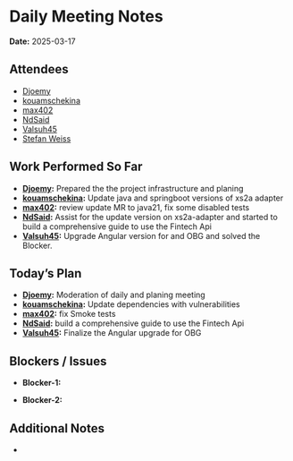# 
# # 
# Daily Meeting Notes

**Date:** 2025-03-17

## Attendees
- [Djoemy](https://github.com/Djoemy)
- [kouamschekina](https://github.com/kouamschekina)
- [max402](https://github.com/max402)
- [NdSaid](https://github.com/NdSaid)
- [Valsuh45](https://github.com/Valsuh45)
- [Stefan Weiss](https://github.com/swador)

## Work Performed So Far
- **[Djoemy](https://github.com/Djoemy):**   Prepared the the project infrastructure and planing
- **[kouamschekina](https://github.com/kouamschekina):** Update java and springboot versions of xs2a adapter
- **[max402](https://github.com/max402):** review update MR to java21, fix some disabled tests
- **[NdSaid](https://github.com/NdSaid):** Assist for the update version on xs2a-adapter and started to build a comprehensive guide to use the Fintech Api
- **[Valsuh45](https://github.com/Valsuh45):**  Upgrade Angular version for and OBG and solved the Blocker.

## Today’s Plan
- **[Djoemy](https://github.com/Djoemy):** Moderation of daily and planing meeting
- **[kouamschekina](https://github.com/kouamschekina):** Update dependencies with vulnerabilities
- **[max402](https://github.com/max402):** fix Smoke tests
- **[NdSaid](https://github.com/NdSaid):** build a comprehensive guide to use the Fintech Api
- **[Valsuh45](https://github.com/Valsuh45):** Finalize the Angular upgrade for OBG

  
## Blockers / Issues
- **Blocker-1:** 

- **Blocker-2:** 

## Additional Notes
- 
